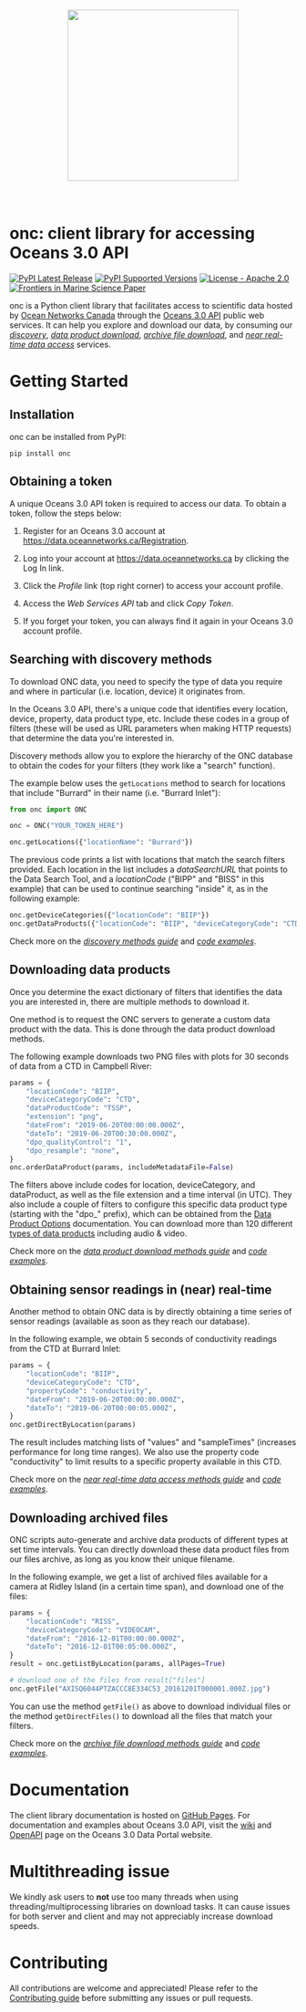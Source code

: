 <h1 align="center">
<img src="https://www.oceannetworks.ca/svg/logo.svg" width="300">
</h1><br>

# onc: client library for accessing Oceans 3.0 API

[![PyPI Latest Release](https://img.shields.io/pypi/v/onc.svg)](https://pypi.org/project/onc/)
[![PyPI Supported Versions](https://img.shields.io/pypi/pyversions/onc.svg)](https://pypi.org/project/onc/)
[![License - Apache 2.0](https://img.shields.io/pypi/l/onc.svg)](https://github.com/OceanNetworksCanada/api-python-client/blob/main/LICENSE.txt)
[![Frontiers in Marine Science Paper](https://img.shields.io/badge/DOI-10.3389%2Ffmars.2022.806452-blue)](https://doi.org/10.3389/fmars.2022.806452)

onc is a Python client library that facilitates access to scientific data hosted by [Ocean Networks Canada](https://oceannetworks.ca)
through the [Oceans 3.0 API](https://data.oceannetworks.ca/OpenAPI) public web services.
It can help you explore and download our data, by consuming our
_[discovery](https://oceannetworkscanada.github.io/api-python-client/API_Guide.html#discovery-methods)_,
_[data product download](https://oceannetworkscanada.github.io/api-python-client/API_Guide.html#data-product-download-methods)_,
_[archive file download](https://oceannetworkscanada.github.io/api-python-client/API_Guide.html#archive-file-download-methods)_, and
_[near real-time data access](https://oceannetworkscanada.github.io/api-python-client/API_Guide.html#near-real-time-data-access-methods)_ services.

# Getting Started

## Installation

onc can be installed from PyPI:

```shell
pip install onc
```

## Obtaining a token

A unique Oceans 3.0 API token is required to access our data.
To obtain a token, follow the steps below:

1. Register for an Oceans 3.0 account at <https://data.oceannetworks.ca/Registration>.

2. Log into your account at <https://data.oceannetworks.ca> by clicking the Log In link.

3. Click the _Profile_ link (top right corner) to access your account profile.

4. Access the _Web Services API_ tab and click _Copy Token_.

5. If you forget your token, you can always find it again in your Oceans 3.0 account profile.

## Searching with discovery methods

To download ONC data, you need to specify the type of data you require
and where in particular (i.e. location, device) it originates from.

In the Oceans 3.0 API, there's a unique code that identifies every location, device, property, data product type, etc.
Include these codes in a group of filters (these will be used as URL parameters when making HTTP requests)
that determine the data you're interested in.

Discovery methods allow you to explore the hierarchy of the ONC database to obtain the codes for your filters
(they work like a "search" function).

The example below uses the `getLocations` method to search for locations that include "Burrard" in their name (i.e. "Burrard Inlet"):

```python
from onc import ONC

onc = ONC("YOUR_TOKEN_HERE")

onc.getLocations({"locationName": "Burrard"})
```

The previous code prints a list with locations that match the search filters provided.
Each location in the list includes a _dataSearchURL_ that points to the Data Search Tool,
and a _locationCode_ ("BIPP" and "BISS" in this example) that can be used to continue searching "inside" it,
as in the following example:

```python
onc.getDeviceCategories({"locationCode": "BIIP"})
onc.getDataProducts({"locationCode": "BIIP", "deviceCategoryCode": "CTD"})
```

Check more on the _[discovery methods guide](https://oceannetworkscanada.github.io/api-python-client/API_Guide.html#discovery-methods)_
and _[code examples](https://oceannetworkscanada.github.io/api-python-client/Code_Examples/index.html)_.

## Downloading data products

Once you determine the exact dictionary of filters that identifies the data you are interested in,
there are multiple methods to download it.

One method is to request the ONC servers to generate a custom data product with the data.
This is done through the data product download methods.

The following example downloads two PNG files with plots for 30 seconds of data from a CTD in Campbell River:

```python
params = {
    "locationCode": "BIIP",
    "deviceCategoryCode": "CTD",
    "dataProductCode": "TSSP",
    "extension": "png",
    "dateFrom": "2019-06-20T00:00:00.000Z",
    "dateTo": "2019-06-20T00:30:00.000Z",
    "dpo_qualityControl": "1",
    "dpo_resample": "none",
}
onc.orderDataProduct(params, includeMetadataFile=False)
```

The filters above include codes for location, deviceCategory, and dataProduct,
as well as the file extension and a time interval (in UTC).
They also include a couple of filters to configure this specific data product type (starting with the "dpo\_" prefix),
which can be obtained from the [Data Product Options](https://wiki.oceannetworks.ca/display/DP/Data+Product+Options) documentation.
You can download more than 120 different [types of data products](https://wiki.oceannetworks.ca/display/O2A/Available+Data+Products) including audio & video.

Check more on the _[data product download methods guide](https://oceannetworkscanada.github.io/api-python-client/API_Guide.html#data-product-download-methods)_
and _[code examples](https://oceannetworkscanada.github.io/api-python-client/Code_Examples/Download_Data_Product.html)_.

## Obtaining sensor readings in (near) real-time

Another method to obtain ONC data is by directly obtaining a time series of sensor readings
(available as soon as they reach our database).

In the following example, we obtain 5 seconds of conductivity readings from the CTD at Burrard Inlet:

```python
params = {
    "locationCode": "BIIP",
    "deviceCategoryCode": "CTD",
    "propertyCode": "conductivity",
    "dateFrom": "2019-06-20T00:00:00.000Z",
    "dateTo": "2019-06-20T00:00:05.000Z",
}
onc.getDirectByLocation(params)
```

The result includes matching lists of "values" and "sampleTimes" (increases performance for long time ranges).
We also use the property code "conductivity" to limit results to a specific property available in this CTD.

Check more on the _[near real-time data access methods guide](https://oceannetworkscanada.github.io/api-python-client/API_Guide.html#near-real-time-data-access-methods)_
and _[code examples](https://oceannetworkscanada.github.io/api-python-client/Code_Examples/Request_Real_Time_Data.html)_.

## Downloading archived files

ONC scripts auto-generate and archive data products of different types at set time intervals.
You can directly download these data product files from our files archive, as long as you know their unique filename.

In the following example, we get a list of archived files available for a camera at Ridley Island (in a certain time span),
and download one of the files:

```python
params = {
    "locationCode": "RISS",
    "deviceCategoryCode": "VIDEOCAM",
    "dateFrom": "2016-12-01T00:00:00.000Z",
    "dateTo": "2016-12-01T00:05:00.000Z",
}
result = onc.getListByLocation(params, allPages=True)

# download one of the files from result["files"]
onc.getFile("AXISQ6044PTZACCC8E334C53_20161201T000001.000Z.jpg")
```

You can use the method `getFile()` as above to download individual files or the method `getDirectFiles()`
to download all the files that match your filters.

Check more on the _[archive file download methods guide](https://oceannetworkscanada.github.io/api-python-client/API_Guide.html#archive-file-download-methods)_
and _[code examples](https://oceannetworkscanada.github.io/api-python-client/Code_Examples/Download_Archived_Files.html)_.

# Documentation

The client library documentation is hosted on [GitHub Pages](https://oceannetworkscanada.github.io/api-python-client).
For documentation and examples about Oceans 3.0 API, visit the [wiki](https://wiki.oceannetworks.ca/display/O2A/Oceans+3.0+API+Home)
and [OpenAPI](https://data.oceannetworks.ca/OpenAPI) page on the Oceans 3.0 Data Portal website.

# Multithreading issue

We kindly ask users to **not** use too many threads when using threading/multiprocessing libraries on download tasks.
It can cause issues for both server and client and may not appreciably increase download speeds.

# Contributing

All contributions are welcome and appreciated!
Please refer to the [Contributing guide](https://oceannetworkscanada.github.io/api-python-client/contributing.html) before submitting any issues or pull requests.
